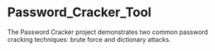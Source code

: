 # Password_Cracker_Tool
The Password Cracker project demonstrates two common password cracking techniques: brute force and dictionary attacks.
